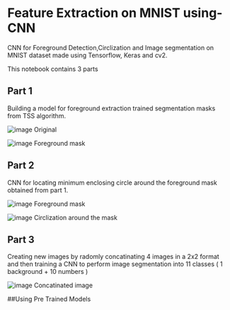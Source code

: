 # Feature Extraction on MNIST using-CNN
CNN for Foreground Detection,Circlization and Image segmentation on MNIST dataset made using Tensorflow, Keras and cv2.

This notebook contains 3 parts

## Part 1
Building a model for foreground extraction trained segmentation masks from TSS algorithm. 

![image](https://user-images.githubusercontent.com/53338289/121176795-425eb380-c87a-11eb-880f-2b5269eff4dd.png)
 Original

![image](https://user-images.githubusercontent.com/53338289/121176815-4b4f8500-c87a-11eb-8819-95a3d882ea22.png)
 Foreground mask

## Part 2 
CNN for locating minimum enclosing circle around the foreground mask obtained from part 1.

![image](https://user-images.githubusercontent.com/53338289/121176903-65896300-c87a-11eb-9c47-888d38a7dae5.png)
 Foreground mask

![image](https://user-images.githubusercontent.com/53338289/121176946-720dbb80-c87a-11eb-86c6-3f0a21e528d3.png)
Circlization around the mask

## Part 3 
Creating new images by radomly concatinating 4 images in a 2x2 format and then training a CNN to perform image segmentation into 11 classes ( 1 background + 10 numbers )

![image](https://user-images.githubusercontent.com/53338289/121177016-8651b880-c87a-11eb-94a6-d6efeb86c505.png)
Concatinated image

##Using Pre Trained Models
